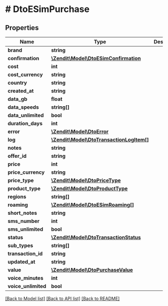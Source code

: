 # # DtoESimPurchase

## Properties

Name | Type | Description | Notes
------------ | ------------- | ------------- | -------------
**brand** | **string** |  |
**confirmation** | [**\Zendit\Model\DtoESimConfirmation**](DtoESimConfirmation.md) |  | [optional]
**cost** | **int** |  |
**cost_currency** | **string** |  |
**country** | **string** |  |
**created_at** | **string** |  |
**data_gb** | **float** |  |
**data_speeds** | **string[]** |  |
**data_unlimited** | **bool** |  |
**duration_days** | **int** |  |
**error** | [**\Zendit\Model\DtoError**](DtoError.md) |  | [optional]
**log** | [**\Zendit\Model\DtoTransactionLogItem[]**](DtoTransactionLogItem.md) |  |
**notes** | **string** |  |
**offer_id** | **string** |  |
**price** | **int** |  |
**price_currency** | **string** |  |
**price_type** | [**\Zendit\Model\DtoPriceType**](DtoPriceType.md) |  |
**product_type** | [**\Zendit\Model\DtoProductType**](DtoProductType.md) |  |
**regions** | **string[]** |  |
**roaming** | [**\Zendit\Model\DtoESimRoaming[]**](DtoESimRoaming.md) |  |
**short_notes** | **string** |  |
**sms_number** | **int** |  |
**sms_unlimited** | **bool** |  |
**status** | [**\Zendit\Model\DtoTransactionStatus**](DtoTransactionStatus.md) |  |
**sub_types** | **string[]** |  |
**transaction_id** | **string** |  |
**updated_at** | **string** |  |
**value** | [**\Zendit\Model\DtoPurchaseValue**](DtoPurchaseValue.md) |  | [optional]
**voice_minutes** | **int** |  |
**voice_unlimited** | **bool** |  |

[[Back to Model list]](../../README.md#models) [[Back to API list]](../../README.md#endpoints) [[Back to README]](../../README.md)
